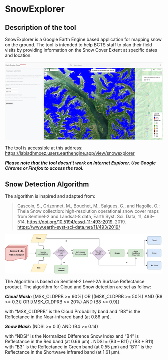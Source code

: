 # SnowExplorer
## Description of the tool
SnowExplorer is a Google Earth Engine  based application for mapping snow on the ground. The tool is intended to help BCTS staff to plan their field visits by providing information on the Snow Cover Extent at specific dates and location. 

![SE Image 1](img/snowExp.png)


The tool is accessible at this address: https://labiadhmoez.users.earthengine.app/view/snowexplorer

***Please note that the tool doesn’t work on Internet Explorer. Use Google Chrome or Firefox to access the tool.***

## Snow Detection Algorithm
The algorithm is inspired and adapted from:
> Gascoin, S., Grizonnet, M., Bouchet, M., Salgues, G., and Hagolle, O.: Theia Snow collection: high-resolution operational snow cover maps from Sentinel-2 and Landsat-8 data, Earth Syst. Sci. Data, 11, 493–514, https://doi.org/10.5194/essd-11-493-2019, 2019. https://www.earth-syst-sci-data.net/11/493/2019/ 

![SE Image 2](img/workflow.png)

The Algorithm is based on Sentinel-2 Level-2A Surface Reflectance product. The algorithm for Cloud and Snow detection are set as follow:

***Cloud Mask:***  [MSK_CLDPRB >= 90%] OR [(MSK_CLDPRB >= 50%) AND (B8 >= 0.3)] OR  [(MSK_CLDPRB >= 20%) AND (B8 >= 0.9)]

with “MSK_CLDPRB” is the Cloud Probability band and “B8” is the Reflectance in the Near-infrared band (at 0.86 μm).


***Snow Mask:*** (NDSI >= 0.3) AND (B4 >= 0.14)

with “NDSI” is the Normalized Difference Snow Index and “B4” is Reflectance in the Red  band (at 0.66 μm) . 
     NDSI = (B3 – B11) / (B3 + B11)
with “B3” is the Reflectance in Green band (at 0.55 μm) and “B11” is the Reflectance in the Shortwave infrared band (at 1.61 μm).

